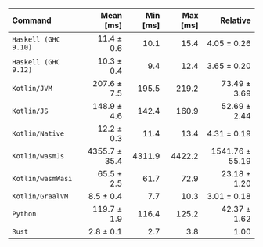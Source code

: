 | Command | Mean [ms] | Min [ms] | Max [ms] | Relative |
|:---|---:|---:|---:|---:|
| `Haskell (GHC 9.10)` | 11.4 ± 0.6 | 10.1 | 15.4 | 4.05 ± 0.26 |
| `Haskell (GHC 9.12)` | 10.3 ± 0.4 | 9.4 | 12.4 | 3.65 ± 0.20 |
| `Kotlin/JVM` | 207.6 ± 7.5 | 195.5 | 219.2 | 73.49 ± 3.69 |
| `Kotlin/JS` | 148.9 ± 4.6 | 142.4 | 160.9 | 52.69 ± 2.44 |
| `Kotlin/Native` | 12.2 ± 0.3 | 11.4 | 13.4 | 4.31 ± 0.19 |
| `Kotlin/wasmJs` | 4355.7 ± 35.4 | 4311.9 | 4422.2 | 1541.76 ± 55.19 |
| `Kotlin/wasmWasi` | 65.5 ± 2.5 | 61.7 | 72.9 | 23.18 ± 1.20 |
| `Kotlin/GraalVM` | 8.5 ± 0.4 | 7.7 | 10.3 | 3.01 ± 0.18 |
| `Python` | 119.7 ± 1.9 | 116.4 | 125.2 | 42.37 ± 1.62 |
| `Rust` | 2.8 ± 0.1 | 2.7 | 3.8 | 1.00 |
